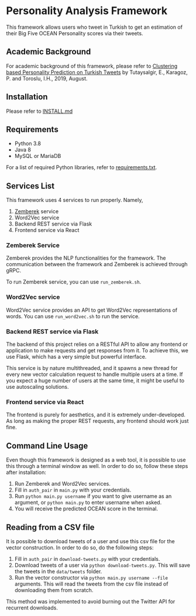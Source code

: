 # Personality Analysis Framework 

This framework allows users who tweet in Turkish to get an estimation of their Big Five OCEAN Personality scores via their tweets.  

## Academic Background

For academic background of this framework, please refer to [Clustering based Personality Prediction on Turkish Tweets](https://ieeexplore.ieee.org/abstract/document/9073214) by Tutaysalgir, E., Karagoz, P. and Toroslu, I.H., 2019, August. 

## Installation

Please refer to [INSTALL.md](INSTALL.md)

## Requirements

* Python 3.8
* Java 8
* MySQL or MariaDB 


For a list of required Python libraries, refer to [requirements.txt](requirements.txt).


## Services List

This framework uses 4 services to run properly. Namely,

1. [Zemberek](https://github.com/ahmetaa/zemberek-nlp) service
2. Word2Vec service
3. Backend REST service via Flask
4. Frontend service via React

### Zemberek Service

Zemberek provides the NLP functionalities for the framework. The communication between the framework and Zemberek is achieved through gRPC. 

To run Zemberek service, you can use ```run_zemberek.sh```.


### Word2Vec service

Word2Vec service provides an API to get Word2Vec representations of words. You can use ```run_word2vec.sh``` to run the service.

### Backend REST service via Flask

The backend of this project relies on a RESTful API to allow any frontend or application to make requests and get responses from it. To achieve this, we use Flask, which has a very simple but powerful interface. 

This service is by nature multithreaded, and it spawns a new thread for every new vector calculation request to handle multiple users at a time. If you expect a huge number of users at the same time, it might be useful to use autoscaling solutions.

### Frontend service via React

The frontend is purely for aesthetics, and it is extremely under-developed. As long as making the proper REST requests, any frontend should work just fine.


## Command Line Usage

Even though this framework is designed as a web tool, it is possible to use this through a terminal window as well. In order to do so, follow these steps after installation:

1. Run Zemberek and Word2Vec services.
2. Fill in ```auth_pair``` in ```main.py``` with your credentials.
3. Run ```python main.py username``` if you want to give username as an argument, or ```python main.py``` to enter username when asked.
4. You will receive the predicted OCEAN score in the terminal.

## Reading from a CSV file

It is possible to download tweets of a user and use this csv file for the vector construction. In order to do so, do the following steps:
1. Fill in ```auth_pair``` in ```download-tweets.py``` with your credentials.
2. Download tweets of a user via ```python download-tweets.py```. This will save the tweets in the ```data/tweets``` folder.
3. Run the vector constructor via ```python main.py username --file``` arguments. This will read the tweets from the csv file instead of downloading them from scratch. 

This method was implemented to avoid burning out the Twitter API for recurrent downloads.
